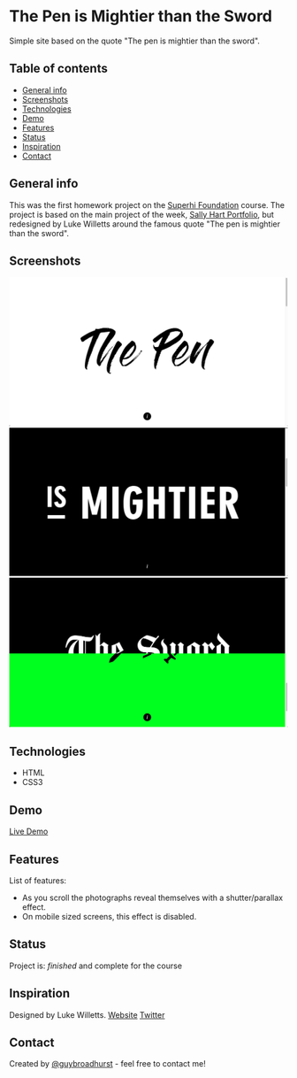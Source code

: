 # The Pen is Mightier than the Sword
Simple site based on the quote "The pen is mightier than the sword".

## Table of contents
* [General info](#general-info)
* [Screenshots](#screenshots)
* [Technologies](#technologies)
* [Demo](#demo)
* [Features](#features)
* [Status](#status)
* [Inspiration](#inspiration)
* [Contact](#contact)

## General info
This was the first homework project on the [Superhi Foundation](https://superhi.com/courses/html-css-javascript-foundation) course. The project is based on the main project of the week, [Sally Hart Portfolio](https://github.com/guybroadhurst/sally-hart-portfolio), but redesigned by Luke Willetts around the famous quote "The pen is mightier than the sword".

## Screenshots
![Example screenshot 1](./img/screenshot1.png)
![Example screenshot 2](./img/screenshot2.png)
![Example screenshot 3](./img/screenshot3.png)

## Technologies
* HTML
* CSS3

## Demo
[Live Demo](https://guybroadhurst.github.io/the-pen/)

## Features
List of features:
* As you scroll the photographs reveal themselves with a shutter/parallax effect.
* On mobile sized screens, this effect is disabled.

## Status
Project is: _finished_ and complete for the course

## Inspiration
Designed by Luke Willetts. [Website](http://www.lukewilletts.com/) [Twitter](https://twitter.com/lukewilletts)
 
## Contact
Created by [@guybroadhurst](https://www.guybroadhurst.co.uk/) - feel free to contact me!